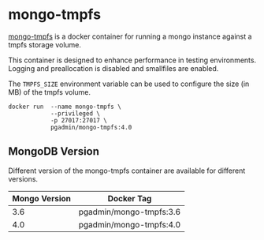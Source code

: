 # mongo-tmpfs
[mongo-tmpfs](https://hub.docker.com/r/pgadmin/mongo-tmpfs) is a docker container for running a mongo instance against a tmpfs storage volume.

This container is designed to enhance performance in testing environments. Logging and preallocation is disabled and smallfiles are enabled.

The `TMPFS_SIZE` environment variable can be used to configure the size (in MB) of the tmpfs volume.

```
docker run  --name mongo-tmpfs \
            --privileged \
            -p 27017:27017 \
            pgadmin/mongo-tmpfs:4.0
```

## MongoDB Version
Different version of the mongo-tmpfs container are available for different versions.

| Mongo Version  | Docker Tag                   |
| -------------- | ---------------------------- |
| 3.6            | pgadmin/mongo-tmpfs:3.6 |
| 4.0            | pgadmin/mongo-tmpfs:4.0 |
